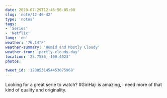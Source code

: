```yaml
---
date: 2020-07-29T12:46:56-05:00
slug: 'note/12-46-42'
type: 'notes'
tags:
- 'Series'
- 'Netflix'
lang: 'en'
weather: '76.14°F'
weather-summary: 'Humid and Mostly Cloudy'
weather-icon: 'partly-cloudy-day'
location: '25.7556,-100.4023'
photos:

tweet_id: '1288531454453075968'
---
```

Looking for a great serie to watch? #GiriHaji is amazing, I need more of that kind of quality and originality.  